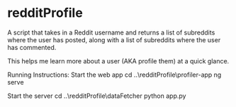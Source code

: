 # redditProfile
A script that takes in a Reddit username and returns a list of subreddits where the user has posted, along with a list of subreddits where the user has commented. 

This helps me learn more about a user (AKA profile them) at a quick glance.

Running Instructions:
Start the web app
cd ..\redditProfile\profiler-app
ng serve

Start the server
cd ..\redditProfile\dataFetcher
python app.py


